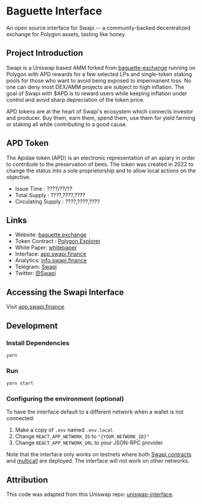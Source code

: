 # Baguette Interface

An open source interface for Swapi -- a community-backed decentralized exchange for Polygon assets, tasting like honey.

## Project Introduction

Swapi is a Uniswap based AMM forked from [baguette-exchange](https://github.com/baguette-exchange?tab=repositories) running on Polygon with APD rewards for a few selected LPs and single-token staking
pools for those who want to avoid being exposed to impermanent loss. No one can deny most DEX/AMM projects are subject
to high inflation. The goal of Swapi with $APD is to reward users while keeping inflation under control and avoid
sharp depreciation of the token price.

APD tokens are at the heart of Swapi's ecosystem which connects investor and producer.
Buy them, earn them, spend them, use them for yield farming or staking all while contributing to a good cause.

## APD Token

The Apidae token (APD) is an electronic representation of an apiary in order to contribute to the
preservation of bees. The token was created in 2022 to change the status into a sole proprietorship and
to allow local actions on the objective.

- Issue Time : ????/??/??
- Total Supply : ????,????,????
- Circulating Supply : ????,????,????

## Links

- Website: [baguette.exchange](https://swapi.finance/)
- Token Contract : [Polygon Explorer](https://cchain.explorer.avax.network/address/0xa1144a6A1304bd9cbb16c800F7a867508726566E/transactions)
- White Paper: [whitepaper](https://drive.google.com/file/d/1dxIxYjNvkzPFuN9SZtDWgVFCJ03SDljR/view)
- Interface: [app.swapi.finance](https://app.swapi.finance)
- Analytics: [info.swapi.finance](https://info.swapi.finance)
- Telegram: [Swapi](https://t.me/+_ZM8urn-6FQ4MWU0)
- Twitter: [@Swapi](https://twitter.com/ApidaeToken)

## Accessing the Swapi Interface

Visit [app.swapi.finance](https://app.swapi.finance).

## Development

### Install Dependencies

```bash
yarn
```

### Run

```bash
yarn start
```

### Configuring the environment (optional)

To have the interface default to a different network when a wallet is not connected:

1. Make a copy of `.env` named `.env.local`
2. Change `REACT_APP_NETWORK_ID` to `"{YOUR_NETWORK_ID}"`
3. Change `REACT_APP_NETWORK_URL` to your JSON-RPC provider

Note that the interface only works on testnets where both
[Swapi contracts](https://github.com/Le-Rucher-d-Apidae/swapi-finance-contracts) and
[multicall](https://github.com/makerdao/multicall) are deployed.
The interface will not work on other networks.

## Attribution
This code was adapted from this Uniswap repo: [uniswap-interface](https://github.com/Uniswap/uniswap-interface).
